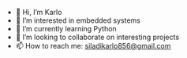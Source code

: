 - 👋 Hi, I’m Karlo
- 👀 I’m interested in embedded systems
- 🌱 I’m currently learning Python
- 💞️ I’m looking to collaborate on interesting projects
- 📫 How to reach me: siladikarlo856@gmail.com

<!---
siladikarlo856/siladikarlo856 is a ✨ special ✨ repository because its `README.md` (this file) appears on your GitHub profile.
You can click the Preview link to take a look at your changes.
--->
